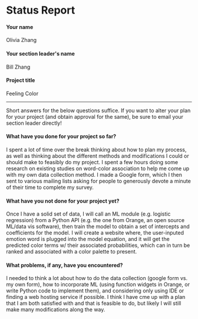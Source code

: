 # Status Report

#### Your name

Olivia Zhang

#### Your section leader's name

Bill Zhang

#### Project title

Feeling Color

***

Short answers for the below questions suffice. If you want to alter your plan for your project (and obtain approval for the same), be sure to email your section leader directly!

#### What have you done for your project so far?

I spent a lot of time over the break thinking about how to plan my process, as well as thinking about the different methods and modifications I could or should make to feasibly do my project.
I spent a few hours doing some research on existing studies on word-color association to help me come up with my own data collection method. I made a Google form, which I then sent to various mailing lists asking for people to generously devote a minute of their time to complete my survey.

#### What have you not done for your project yet?

Once I have a solid set of data, I will call an ML module (e.g. logistic regression) from a Python API (e.g. the one from Orange, an open source ML/data vis software), then train the model to obtain a set of intercepts and coefficients for the model.
I will create a website where, the user-inputed emotion word is plugged into the model equation, and it will get the predicted color terms w/ their associated probabilities, which can in turn be ranked and associated with a color palette to present.

#### What problems, if any, have you encountered?

I needed to think a lot about how to do the data collection (google form vs. my own form), how to incorporate ML (using function widgets in Orange, or write Python code to implement them), and considering only using IDE or finding a web hosting service if possible.
I think I have cme up with a plan that I am both satisfied with and that is feasible to do, but likely I will still make many modifications along the way.
